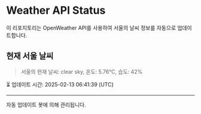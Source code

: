 
# Weather API Status

이 리포지토리는 OpenWeather API를 사용하여 서울의 날씨 정보를 자동으로 업데이트합니다.

## 현재 서울 날씨
> 서울의 현재 날씨: clear sky, 온도: 5.76°C, 습도: 42%

⏳ 업데이트 시간: 2025-02-13 06:41:39 (UTC)

---
자동 업데이트 봇에 의해 관리됩니다.
